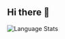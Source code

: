 ## Hi there 👋

![Language Stats](https://github-readme-stats.hackclub.dev/api/wakatime?username=1115&api_domain=hackatime.hackclub.com&theme=dark&custom_title=Hackatime+Stats&layout=compact&cache_seconds=0&langs_count=8)



